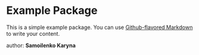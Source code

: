 # Example Package

This is a simple example package. You can use
[Github-flavored Markdown](https://guides.github.com/features/mastering-markdown/)
to write your content.

author: <b>Samoilenko Karyna</b>